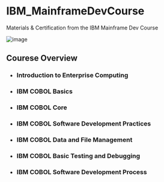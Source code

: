 # IBM_MainframeDevCourse
Materials & Certification from the IBM Mainframe Dev Course

![image](https://github.com/ssoehdata/IBM_MainframeDevCourse_COBOL/assets/150803481/17efd039-1dc8-43f1-843d-9f99e88f18db)


## Courese Overview 
### <ul><li>Introduction to Enterprise Computing</ul></li>
### <ul><li>IBM COBOL Basics</ul></li> 
### <ul><li>IBM COBOL Core</ul></li>
### <ul><li>IBM COBOL Software Development Practices</ul></li>
### <ul><li>IBM COBOL Data and File Management</ul></li>
### <ul><li>IBM COBOL Basic Testing and Debugging</ul></li>
### <ul><li>IBM COBOL Software Development Process</ul></li>
